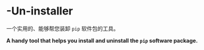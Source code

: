 # -Un-installer
一个实用的、能够帮您装卸 `pip` 软件包的工具。

**A handy tool that helps you install and uninstall the `pip` software package.**
